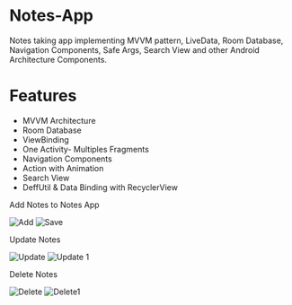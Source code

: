 # Notes-App
Notes taking app implementing MVVM pattern, LiveData, Room Database, Navigation Components, Safe Args, Search View and other Android Architecture Components.

# Features
- MVVM Architecture
- Room Database
- ViewBinding
- One Activity- Multiples Fragments
- Navigation Components
- Action with Animation
- Search View
- DeffUtil & Data Binding with  RecyclerView

Add Notes to Notes App

![Add](https://user-images.githubusercontent.com/58428980/132494313-b756f013-7b18-44a5-add6-aab5dbcdba92.PNG)
![Save](https://user-images.githubusercontent.com/58428980/132494325-69c2f27e-d639-4a35-a14d-d7ff0f7aa6db.PNG)

Update Notes

![Update](https://user-images.githubusercontent.com/58428980/132494395-7935a52c-173d-403f-8ef9-7b73a345f6d2.PNG)
![Update 1](https://user-images.githubusercontent.com/58428980/132494380-2572910a-90a6-4abb-927b-5976c86372dc.PNG)

Delete Notes

![Delete](https://user-images.githubusercontent.com/58428980/132494435-3ac8f294-b806-44bb-a632-08636621a9f7.PNG)
![Delete1](https://user-images.githubusercontent.com/58428980/132494442-efb8c60d-df03-424b-8948-95635ea2a4bd.PNG)




